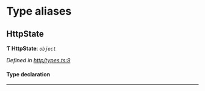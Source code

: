

# Type aliases

<a id="httpstate"></a>

##  HttpState

**Ƭ HttpState**: *`object`*

*Defined in [http/types.ts:9](https://github.com/polkadot-js/api/blob/36d7a85/packages/rpc-provider/src/http/types.ts#L9)*

#### Type declaration

___

